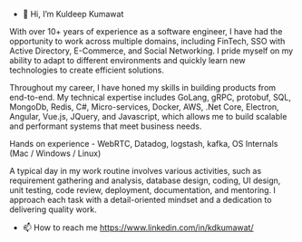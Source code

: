 - 👋 Hi, I’m Kuldeep Kumawat

With over 10+ years of experience as a software engineer, I have had the opportunity to work across multiple domains, including FinTech, SSO with Active Directory, E-Commerce, and Social Networking. I pride myself on my ability to adapt to different environments and quickly learn new technologies to create efficient solutions.

Throughout my career, I have honed my skills in building products from end-to-end. My technical expertise includes GoLang, gRPC, protobuf, SQL, MongoDb, Redis, C#, Micro-services, Docker, AWS, .Net Core, Electron, Angular, Vue.js, JQuery, and Javascript, which allows me to build scalable and performant systems that meet business needs.

Hands on experience - WebRTC, Datadog, logstash, kafka, OS Internals (Mac / Windows / Linux)

A typical day in my work routine involves various activities, such as requirement gathering and analysis, database design, coding, UI design, unit testing, code review, deployment, documentation, and mentoring. I approach each task with a detail-oriented mindset and a dedication to delivering quality work.
- 📫 How to reach me https://www.linkedin.com/in/kdkumawat/

<!---
kdkumawat/kdkumawat is a ✨ special ✨ repository because its `README.md` (this file) appears on your GitHub profile.
You can click the Preview link to take a look at your changes.
--->
